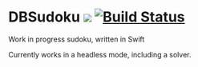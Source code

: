 # DBSudoku ![](https://img.shields.io/badge/swift-5-brightgreen.svg) [![Build Status](https://travis-ci.org/daniel-beard/DBSudoku.svg?branch=master)](https://travis-ci.org/daniel-beard/DBSudoku)
Work in progress sudoku, written in Swift

Currently works in a headless mode, including a solver.

